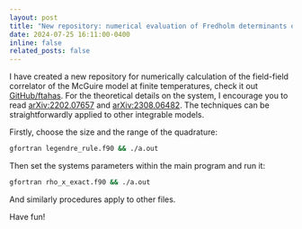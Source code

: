 ```yaml
---
layout: post
title: "New repository: numerical evaluation of Fredholm determinants of integrable models"
date: 2024-07-25 16:11:00-0400
inline: false
related_posts: false
---
```



I have created a new repository for numerically calculation of the field-field correlator of the McGuire model at finite temperatures, check it out [GitHub/ftahas](https://github.com/ftahas/McGuire). 
For the theoretical details on the system, I encourage you to read [arXiv:2202.07657](https://arxiv.org/abs/2202.07657) and [arXiv:2308.06482](https://arxiv.org/abs/2308.06482).
The techniques can be straightforwardly applied to other integrable models.

Firstly, choose the size and the range of the quadrature: 
```bash
gfortran legendre_rule.f90 && ./a.out
```

Then set the systems parameters within the main program and run it:
```bash
gfortran rho_x_exact.f90 && ./a.out
```

And similarly procedures apply to other files. 

Have fun! 
